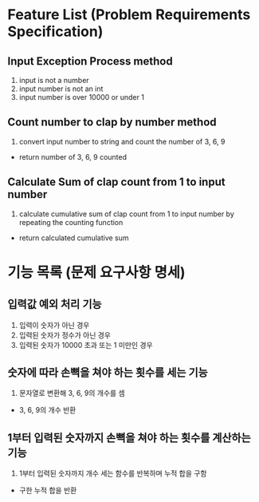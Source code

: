# Feature List (Problem Requirements Specification)

## Input Exception Process method

1. input is not a number
2. input number is not an int
3. input number is over 10000 or under 1

## Count number to clap by number method

1. convert input number to string and count the number of 3, 6, 9

- return number of 3, 6, 9 counted

## Calculate Sum of clap count from 1 to input number

1. calculate cumulative sum of clap count from 1 to input number by repeating the counting function

- return calculated cumulative sum

# 기능 목록 (문제 요구사항 명세)

## 입력값 예외 처리 기능

1. 입력이 숫자가 아닌 경우
2. 입력된 숫자가 정수가 아닌 경우
3. 입력된 숫자가 10000 초과 또는 1 미만인 경우

## 숫자에 따라 손뼉을 쳐야 하는 횟수를 세는 기능

1. 문자열로 변환해 3, 6, 9의 개수를 셈

- 3, 6, 9의 개수 반환

## 1부터 입력된 숫자까지 손뼉을 쳐야 하는 횟수를 계산하는 기능

1. 1부터 입력된 숫자까지 개수 세는 함수를 반복하며 누적 합을 구함

- 구한 누적 합을 반환
